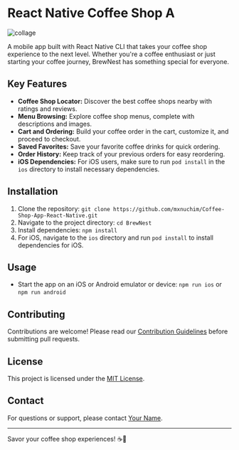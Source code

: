 # React Native Coffee Shop A
![collage](https://github.com/mxnuchim/Coffee-Shop-App-React-Native/assets/55309494/a37429bd-9028-47b7-b548-a8ed14bf165b)



A mobile app built with React Native CLI that takes your coffee shop experience to the next level. Whether you're a coffee enthusiast or just starting your coffee journey, BrewNest has something special for everyone.

## Key Features

- **Coffee Shop Locator:** Discover the best coffee shops nearby with ratings and reviews.
- **Menu Browsing:** Explore coffee shop menus, complete with descriptions and images.
- **Cart and Ordering:** Build your coffee order in the cart, customize it, and proceed to checkout.
- **Saved Favorites:** Save your favorite coffee drinks for quick ordering.
- **Order History:** Keep track of your previous orders for easy reordering.
- **iOS Dependencies:** For iOS users, make sure to run `pod install` in the `ios` directory to install necessary dependencies.

## Installation

1. Clone the repository: `git clone https://github.com/mxnuchim/Coffee-Shop-App-React-Native.git`
2. Navigate to the project directory: `cd BrewNest`
3. Install dependencies: `npm install`
4. For iOS, navigate to the `ios` directory and run `pod install` to install dependencies for iOS.

## Usage

- Start the app on an iOS or Android emulator or device: `npm run ios` or `npm run android`

## Contributing

Contributions are welcome! Please read our [Contribution Guidelines](CONTRIBUTING.md) before submitting pull requests.

## License

This project is licensed under the [MIT License](LICENSE.md).

## Contact

For questions or support, please contact [Your Name](mailto:manuchimoliver779@gmail.com).

---

Savor your coffee shop experiences! ☕📱

